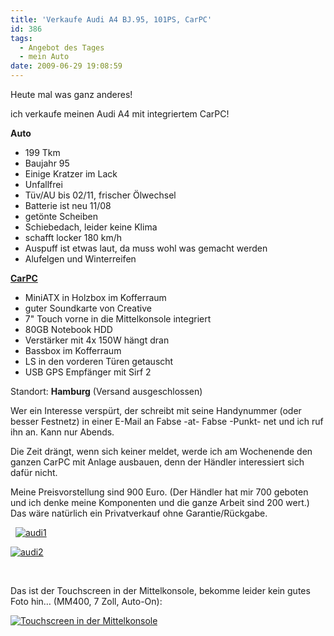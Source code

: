 ```yaml
---
title: 'Verkaufe Audi A4 BJ.95, 101PS, CarPC'
id: 386
tags:
  - Angebot des Tages
  - mein Auto
date: 2009-06-29 19:08:59
---
```


Heute mal was ganz anderes!

ich verkaufe meinen Audi A4 mit integriertem CarPC! 

**Auto**    
- 199 Tkm    
- Baujahr 95    
- Einige Kratzer im Lack    
- Unfallfrei    
- Tüv/AU bis 02/11, frischer Ölwechsel    
- Batterie ist neu 11/08    
- getönte Scheiben    
- Schiebedach, leider keine Klima    
- schafft locker 180 km/h    
- Auspuff ist etwas laut, da muss wohl was gemacht werden    
- Alufelgen und Winterreifen

[**CarPC**](http://www.car-pc.info/)    
- MiniATX in Holzbox im Kofferraum    
- guter Soundkarte von Creative    
- 7&quot; Touch vorne in die Mittelkonsole integriert    
- 80GB Notebook HDD    
- Verstärker mit 4x 150W hängt dran    
- Bassbox im Kofferraum    
- LS in den vorderen Türen getauscht    
- USB GPS Empfänger mit Sirf 2 

Standort: **Hamburg** (Versand ausgeschlossen)

Wer ein Interesse verspürt, der schreibt mit seine Handynummer (oder besser Festnetz) in einer E-Mail an Fabse -at- Fabse -Punkt- net und ich ruf ihn an. Kann nur Abends. 

Die Zeit drängt, wenn sich keiner meldet, werde ich am Wochenende den ganzen CarPC mit Anlage ausbauen, denn der Händler interessiert sich dafür nicht. 

Meine Preisvorstellung sind 900 Euro. (Der Händler hat mir 700 geboten und ich denke meine Komponenten und die ganze Arbeit sind 200 wert.) Das wäre natürlich ein Privatverkauf ohne Garantie/Rückgabe.

&#160;
 [![audi1](https://az275061.vo.msecnd.net/blogmedia/2009/06/audi1-thumb.jpg "audi1")](https://az275061.vo.msecnd.net/blogmedia/2009/06/audi1.jpg)   

[![audi2](https://az275061.vo.msecnd.net/blogmedia/2009/06/audi2-thumb.jpg "audi2")](https://az275061.vo.msecnd.net/blogmedia/2009/06/audi2.jpg) 

&#160;

Das ist der Touchscreen in der Mittelkonsole, bekomme leider kein gutes Foto hin… (MM400, 7 Zoll, Auto-On):

[![Touchscreen in der Mittelkonsole](https://az275061.vo.msecnd.net/blogmedia/2009/06/tft-thumb.jpg "Touchscreen in der Mittelkonsole")](https://az275061.vo.msecnd.net/blogmedia/2009/06/tft.jpg)